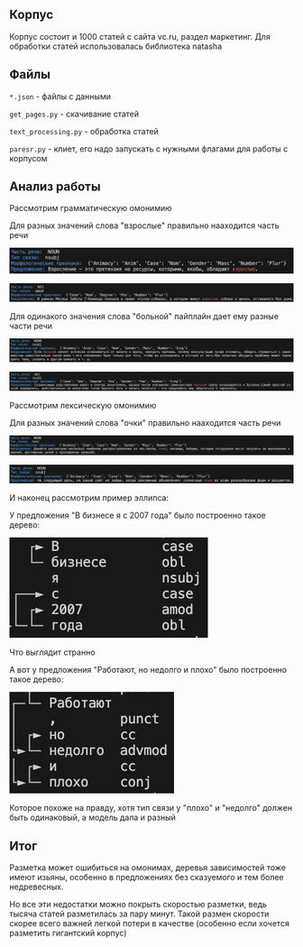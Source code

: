 ## Корпус
Корпус состоит и 1000 статей с сайта vc.ru, раздел маркетинг. Для обработки статей использовалась библиотека natasha

## Файлы
`*.json` - файлы с данными

`get_pages.py` - скачивание статей

`text_processing.py` - обработка статей

`paresr.py` - клиет, его надо запускать с нужными флагами для работы с корпусом

## Анализ работы
Рассмотрим грамматическую омонимию

Для разных значений слова "взрослые" правильно нааходится часть речи

![Image alt](https://github.com/av-onishchenko/vc.marketing_corpus/raw/main/pics/omon1_1.png)

![Image alt](https://github.com/av-onishchenko/vc.marketing_corpus/raw/main/pics/omon1_2.png)

Для одинакого значения слова "больной" пайплайн дает ему разные части речи

![Image alt](https://github.com/av-onishchenko/vc.marketing_corpus/raw/main/pics/omon2_1.png)

![Image alt](https://github.com/av-onishchenko/vc.marketing_corpus/raw/main/pics/omon2_2.png)

Рассмотрим лексическую омонимию

Для разных значений слова "очки" правильно нааходится часть речи

![Image alt](https://github.com/av-onishchenko/vc.marketing_corpus/raw/main/pics/omon3_1.png)

![Image alt](https://github.com/av-onishchenko/vc.marketing_corpus/raw/main/pics/omon3_2.png)

И наконец рассмотрим пример эллипса:

У предложения "В бизнесе я с 2007 года" было построенно такое дерево:

![Image alt](https://github.com/av-onishchenko/vc.marketing_corpus/raw/main/pics/ellipse1.png) 

Что выглядит странно

А вот у предложения "Работают, но недолго и плохо" было построенно такое дерево:

![Image alt](https://github.com/av-onishchenko/vc.marketing_corpus/raw/main/pics/ellipse2.png) 

Которое похоже на правду, хотя тип связи у "плохо" и "недолго" должен быть одинаковый, а модель дала и разный

## Итог
Разметка может ошибиться на омонимах, деревья зависимостей тоже имеют изьяны, особенно в предложениях без сказуемого и тем более недревесных. 

Но все эти недостатки можно покрыть скоростью разметки, ведь тысяча статей разметилась за пару минут. Такой размен скорости скорее всего важней легкой потери в качестве (особенно если хочется разметить гигантский корпус)
